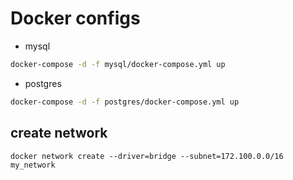 # Docker configs

- mysql

```bash
docker-compose -d -f mysql/docker-compose.yml up
```

- postgres

```bash
docker-compose -d -f postgres/docker-compose.yml up
```

## create network

```
docker network create --driver=bridge --subnet=172.100.0.0/16 my_network
```
